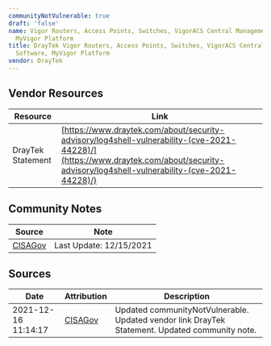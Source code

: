 ```yaml
---
communityNotVulnerable: true
draft: 'false'
name: Vigor Routers, Access Points, Switches, VigorACS Central Management Software,
  MyVigor Platform
title: DrayTek Vigor Routers, Access Points, Switches, VigorACS Central Management
  Software, MyVigor Platform
vendor: DrayTek
---
```


## Vendor Resources
| Resource | Link |
| --- | --- |
| DrayTek Statement | [https://www.draytek.com/about/security-advisory/log4shell-vulnerability-(cve-2021-44228)/](https://www.draytek.com/about/security-advisory/log4shell-vulnerability-(cve-2021-44228)/) |


## Community Notes
| Source | Note |
| --- | --- |
| [CISAGov](https://raw.githubusercontent.com/cisagov/log4j-affected-db/develop/README.md) | Last Update: 12/15/2021 |

## Sources
| Date | Attribution | Description |
| --- | --- | --- |
| 2021-12-16 11:14:17 | [CISAGov](https://raw.githubusercontent.com/cisagov/log4j-affected-db/develop/README.md) | Updated communityNotVulnerable. Updated vendor link DrayTek Statement. Updated community note.  |
